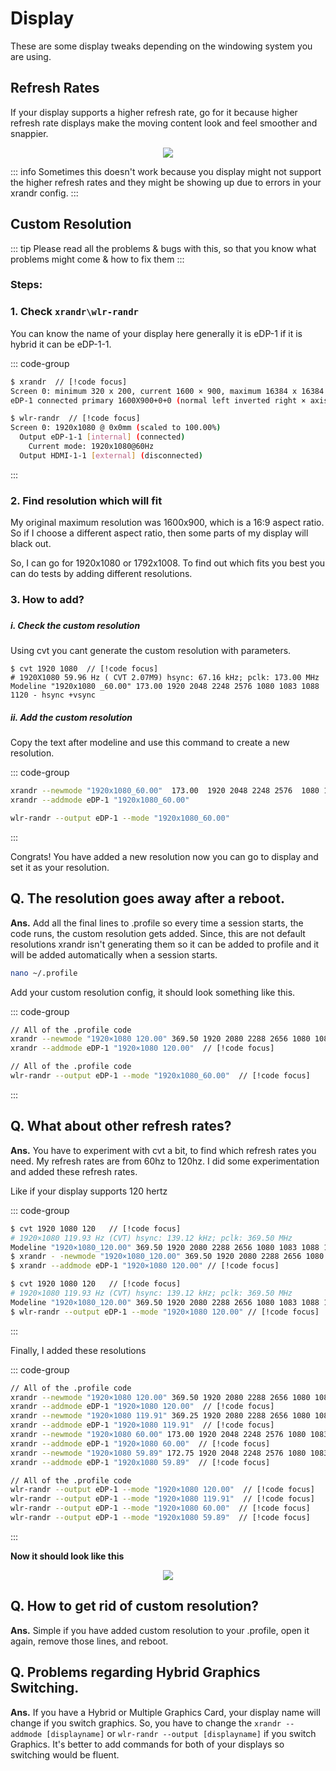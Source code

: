 # Display

These are some display tweaks depending on the windowing system you are using.

## Refresh Rates

If your display supports a higher refresh rate, go for it because higher refresh rate displays make the moving content look and feel smoother and snappier.

<p align="center">
    <img src="https://i.imgur.com/NQrnAYo.png">
</p>

::: info
Sometimes this doesn't work because you display might not support the higher refresh rates and they might be showing up due to errors in your xrandr config.
:::

## Custom Resolution <Badge type="danger" text="caution" />

::: tip
Please read all the problems & bugs with this, so that you know what problems might come & how to fix them
:::

### Steps:

###

### 1. Check `xrandr\wlr-randr`

You can know the name of your display here generally it is eDP-1 if it is hybrid it can be eDP-1-1.

::: code-group

```sh [X11]
$ xrandr  // [!code focus]
Screen 0: minimum 320 x 200, current 1600 × 900, maximum 16384 x 16384
eDP-1 connected primary 1600X900+0+0 (normal left inverted right × axis y axis) 473mm x 296mm
```

```sh [Wayland]
$ wlr-randr  // [!code focus]
Screen 0: 1920x1080 @ 0x0mm (scaled to 100.00%)
  Output eDP-1-1 [internal] (connected)
    Current mode: 1920x1080@60Hz
  Output HDMI-1-1 [external] (disconnected)
```

:::

### 2. Find resolution which will fit

My original maximum resolution was 1600x900, which is a 16:9 aspect ratio. So if I choose a different aspect ratio, then some parts of my display will black out.

So, I can go for 1920x1080 or 1792x1008. To find out which fits you best you can do tests by adding different resolutions.

### 3. How to add?

###

##### i. Check the custom resolution

Using cvt you cant generate the custom resolution with parameters.

```sh{3}
$ cvt 1920 1080  // [!code focus]
# 1920X1080 59.96 Hz ( CVT 2.07M9) hsync: 67.16 kHz; pclk: 173.00 MHz
Modeline "1920x1080 _60.00" 173.00 1920 2048 2248 2576 1080 1083 1088 1120 - hsync +vsync
```

##### ii. Add the custom resolution

Copy the text after modeline and use this command to create a new resolution.

::: code-group

```sh [X11]
xrandr --newmode "1920x1080_60.00"  173.00  1920 2048 2248 2576  1080 1083 1088 1120 -hsync +vsync
xrandr --addmode eDP-1 "1920x1080_60.00"
```

```sh [Wayland]
wlr-randr --output eDP-1 --mode "1920x1080_60.00"
```

:::

Congrats! You have added a new resolution now you can go to display and set it as your resolution.

## Q. The resolution goes away after a reboot.

**Ans.** Add all the final lines to .profile so every time a session starts, the code runs, the custom resolution gets added. Since, this are not default resolutions xrandr isn't generating them so it can be added to profile and it will be added automatically when a session starts.

```sh
nano ~/.profile
```

Add your custom resolution config, it should look something like this.

::: code-group

```sh [X11]
// All of the .profile code
xrandr --newmode "1920×1080 120.00" 369.50 1920 2080 2288 2656 1080 1083 1088 1160 -hsync +vsync  // [!code focus]
xrandr --addmode eDP-1 "1920×1080 120.00"  // [!code focus]
```

```sh [Wayland]
// All of the .profile code
wlr-randr --output eDP-1 --mode "1920x1080_60.00"  // [!code focus]
```

:::

## Q. What about other refresh rates?

**Ans.** You have to experiment with cvt a bit, to find which refresh rates you need. My refresh rates are from 60hz to 120hz. I did some experimentation and added these refresh rates.

Like if your display supports 120 hertz

::: code-group

```sh [X11]
$ cvt 1920 1080 120   // [!code focus]
# 1920×1080 119.93 Hz (CVT) hsync: 139.12 kHz; pclk: 369.50 MHz
Modeline "1920×1080_120.00" 369.50 1920 2080 2288 2656 1080 1083 1088 1160 -hsync +vsync
$ xrandr - -newmode "1920×1080_120.00" 369.50 1920 2080 2288 2656 1080 1083 1088 1160 -hsvnc +vsvnc  // [!code focus]
$ xrandr --addmode eDP-1 "1920×1080 120.00" // [!code focus]
```

```sh [Wayland]
$ cvt 1920 1080 120   // [!code focus]
# 1920×1080 119.93 Hz (CVT) hsync: 139.12 kHz; pclk: 369.50 MHz
Modeline "1920×1080_120.00" 369.50 1920 2080 2288 2656 1080 1083 1088 1160 -hsync +vsync
$ wlr-randr --output eDP-1 --mode "1920×1080 120.00" // [!code focus]
```

:::

Finally, I added these resolutions

::: code-group

```sh [X11]
// All of the .profile code
xrandr --newmode "1920×1080 120.00" 369.50 1920 2080 2288 2656 1080 1083 1088 1160 -hsync +vsync  // [!code focus]
xrandr --addmode eDP-1 "1920×1080 120.00"  // [!code focus]
xrandr --newmode "1920×1080 119.91" 369.25 1920 2080 2288 2656 1080 1083 1088 1160 -hsync +vsync  // [!code focus]
xrandr --addmode eDP-1 "1920×1080 119.91"  // [!code focus]
xrandr --newmode "1920×1080 60.00" 173.00 1920 2048 2248 2576 1080 1083 1088 1120 -hsync +vsync  // [!code focus]
xrandr --addmode eDP-1 "1920×1080 60.00"  // [!code focus]
xrandr --newmode "1920×1080 59.89" 172.75 1920 2048 2248 2576 1080 1083 1088 1120 -hsync +vsync  // [!code focus]
xrandr --addmode eDP-1 "1920x1080 59.89"  // [!code focus]
```

```sh [Wayland]
// All of the .profile code
wlr-randr --output eDP-1 --mode "1920×1080 120.00"  // [!code focus]
wlr-randr --output eDP-1 --mode "1920×1080 119.91"  // [!code focus]
wlr-randr --output eDP-1 --mode "1920×1080 60.00"  // [!code focus]
wlr-randr --output eDP-1 --mode "1920x1080 59.89"  // [!code focus]
```

:::

**Now it should look like this**

<p align="center">
    <img src="https://i.imgur.com/8xftL67.png)">
</p>

## Q. How to get rid of custom resolution?

**Ans.** Simple if you have added custom resolution to your .profile, open it again, remove those lines, and reboot.

## Q. Problems regarding Hybrid Graphics Switching.

**Ans.** If you have a Hybrid or Multiple Graphics Card, your display name will change if you switch graphics. So, you have to change the `xrandr --addmode [displayname]` or `wlr-randr --output [displayname]` if you switch Graphics. It's better to add commands for both of your displays so switching would be fluent.
